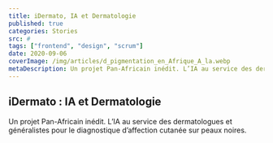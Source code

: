 ```yaml
---
title: iDermato, IA et Dermatologie
published: true
categories: Stories
src: #
tags: ["frontend", "design", "scrum"]
date: 2020-09-06
coverImage: /img/articles/d_pigmentation_en_Afrique_A_la.webp
metaDescription: Un projet Pan-Africain inédit. L’IA au service des dermatologues et généralistes pour le diagnostique d’affection cutanée sur peaux noires.
---
```


## iDermato : IA et Dermatologie

Un projet Pan-Africain inédit. L’IA au service des dermatologues et généralistes pour le diagnostique d’affection cutanée sur peaux noires.

